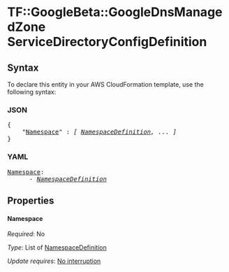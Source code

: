 # TF::GoogleBeta::GoogleDnsManagedZone ServiceDirectoryConfigDefinition

## Syntax

To declare this entity in your AWS CloudFormation template, use the following syntax:

### JSON

<pre>
{
    "<a href="#namespace" title="Namespace">Namespace</a>" : <i>[ <a href="namespacedefinition.md">NamespaceDefinition</a>, ... ]</i>
}
</pre>

### YAML

<pre>
<a href="#namespace" title="Namespace">Namespace</a>: <i>
      - <a href="namespacedefinition.md">NamespaceDefinition</a></i>
</pre>

## Properties

#### Namespace

_Required_: No

_Type_: List of <a href="namespacedefinition.md">NamespaceDefinition</a>

_Update requires_: [No interruption](https://docs.aws.amazon.com/AWSCloudFormation/latest/UserGuide/using-cfn-updating-stacks-update-behaviors.html#update-no-interrupt)

